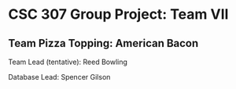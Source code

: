 # CSC 307 Group Project: Team VII
## Team Pizza Topping: American Bacon

Team Lead (tentative): Reed Bowling

Database Lead: Spencer Gilson
